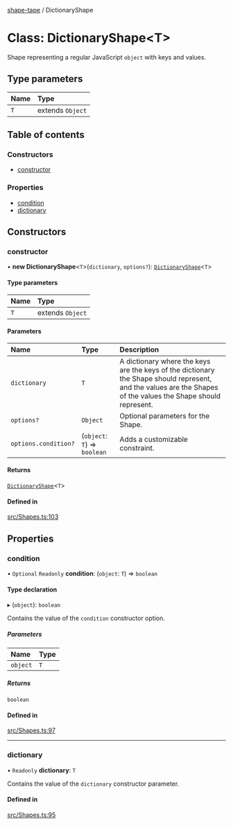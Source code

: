 [shape-tape](../index.md) / DictionaryShape

# Class: DictionaryShape\<T\>

Shape representing a regular JavaScript `object` with keys and values.

## Type parameters

| Name | Type |
| :------ | :------ |
| `T` | extends `Object` |

## Table of contents

### Constructors

- [constructor](DictionaryShape.md#constructor)

### Properties

- [condition](DictionaryShape.md#condition)
- [dictionary](DictionaryShape.md#dictionary)

## Constructors

### constructor

• **new DictionaryShape**\<`T`\>(`dictionary`, `options?`): [`DictionaryShape`](DictionaryShape.md)\<`T`\>

#### Type parameters

| Name | Type |
| :------ | :------ |
| `T` | extends `Object` |

#### Parameters

| Name | Type | Description |
| :------ | :------ | :------ |
| `dictionary` | `T` | A dictionary where the keys are the keys of the dictionary the Shape should represent, and the values are the Shapes of the values the Shape should represent. |
| `options?` | `Object` | Optional parameters for the Shape. |
| `options.condition?` | (`object`: `T`) => `boolean` | Adds a customizable constraint. |

#### Returns

[`DictionaryShape`](DictionaryShape.md)\<`T`\>

#### Defined in

[src/Shapes.ts:103](https://github.com/paulbarmstrong/shape-tape/blob/f34d799/src/Shapes.ts#L103)

## Properties

### condition

• `Optional` `Readonly` **condition**: (`object`: `T`) => `boolean`

#### Type declaration

▸ (`object`): `boolean`

Contains the value of the `condition` constructor option.

##### Parameters

| Name | Type |
| :------ | :------ |
| `object` | `T` |

##### Returns

`boolean`

#### Defined in

[src/Shapes.ts:97](https://github.com/paulbarmstrong/shape-tape/blob/f34d799/src/Shapes.ts#L97)

___

### dictionary

• `Readonly` **dictionary**: `T`

Contains the value of the `dictionary` constructor parameter.

#### Defined in

[src/Shapes.ts:95](https://github.com/paulbarmstrong/shape-tape/blob/f34d799/src/Shapes.ts#L95)
